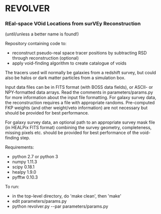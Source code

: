 # REVOLVER

### REal-space VOid Locations from surVEy Reconstruction
(until/unless a better name is found!)

Repository containing code to:

   - reconstruct pseudo-real space tracer positions by subtracting RSD through reconstruction (optional)
   - apply void-finding algorithm to create catalogue of voids
   
The tracers used will normally be galaxies from a redshift survey, but could also be halos or dark matter 
particles from a simulation box.

Input data files can be in FITS format (with BOSS data fields), or ASCII- or NPY-formatted data arrays.
Read the comments in parameters/params.py for more information about the input file formatting. For galaxy
survey data, the reconstruction requires a file with appropriate randoms. Pre-computed FKP weights (and 
other weight/veto information) are not necessary but should be provided for best performance. 

For galaxy survey data, an optional path to an appropriate survey mask file (in HEALPix FITS format) combining 
the survey geometry, completeness, missing pixels etc. should be provided for best performance of the 
void-finding step.

Requirements:
   - python 2.7 or python 3
   - numpy 1.11.3
   - scipy 0.18.1
   - healpy 1.9.0
   - pyfftw 0.10.3
   
To run:
   - in the top-level directory, do 'make clean', then 'make'
   - edit parameters/params.py
   - python revolver.py --par parameters/params.py